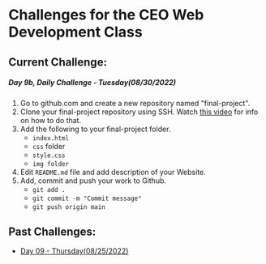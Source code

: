# Challenges for the CEO Web Development Class #

## Current Challenge: ##
##### Day 9b, Daily Challenge - Tuesday(08/30/2022) #####
1. Go to github.com and create a new repository named "final-project".
2. Clone your final-project repository using SSH. Watch [this video](https://youtu.be/ksNbgZlpMo4) for info on how to do that.
3. Add the following to your final-project folder.
    - `index.html`
    - `css` folder
    - `style.css`
    - `img folder`
4. Edit `README.md` file and add description of your Website.
5. Add, commit and push your work to Github.
    - `git add .`
    - `git commit -m "Commit message"`
    - `git push origin main`

## Past Challenges: ##
- [Day 09 - Thursday(08/25/2022)](https://github.com/zeromile/ceo-challenges/tree/day09)